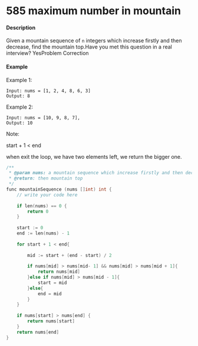 # 585 maximum number in mountain



#### Description

Given a mountain sequence of `n` integers which increase firstly and then decrease, find the mountain top.Have you met this question in a real interview?  YesProblem Correction

#### Example

Example 1:

```text
Input: nums = [1, 2, 4, 8, 6, 3] 
Output: 8
```

Example 2:

```text
Input: nums = [10, 9, 8, 7], 
Output: 10
```

Note:

start + 1 &lt; end

when exit the loop, we have two elements left, we return the bigger one.



```cpp
/**
 * @param nums: a mountain sequence which increase firstly and then decrease
 * @return: then mountain top
 */
func mountainSequence (nums []int) int {
    // write your code here
    
    if len(nums) == 0 {
        return 0
    }
    
    start := 0
    end := len(nums) - 1
    
    for start + 1 < end{
        
        mid := start + (end - start) / 2 
        
        if nums[mid] > nums[mid- 1] && nums[mid] > nums[mid + 1]{
            return nums[mid]
        }else if nums[mid] > nums[mid - 1]{
            start = mid
        }else{
            end = mid
        }
    }
    
    if nums[start] > nums[end] {
        return nums[start]
    }
    return nums[end]
}

```





